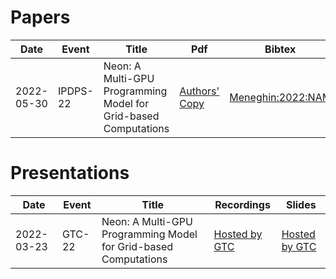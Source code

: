 # Papers 

| Date	        | Event     | Title                                                           | Pdf                                                        | Bibtex |
|--------------|-----------|-----------------------------------------------------------------|------------------------------------------------------------|--------|
| 	 2022-05-30 | 	IPDPS-22 | Neon: A Multi-GPU Programming Model for Grid-based Computations | [Authors' Copy](https://escholarship.org/uc/item/9fz7k633) |  [Meneghin:2022:NAM](bibtex/Meneghin-2022-NAM.bib) |

# Presentations

| Date	        | Event   | Title                                                           | Recordings                                                                          | Slides                                                                              |
|--------------|---------|-----------------------------------------------------------------|-------------------------------------------------------------------------------------|-------------------------------------------------------------------------------------|
| 	 2022-03-23 | 	GTC-22 | Neon: A Multi-GPU Programming Model for Grid-based Computations | [Hosted by GTC](https://www.nvidia.com/en-us/on-demand/session/gtcspring22-s41200/) | [Hosted by GTC](https://www.nvidia.com/en-us/on-demand/session/gtcspring22-s41200/) |
